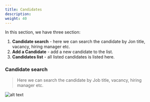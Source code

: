 ```yaml
---
title: Candidates
description: 
weight: 40
---
```


In this section, we have three section:
1. **Candidate search** - here we can search the candidate by Jon title, vacancy, hiring manager etc.
2. **Add a Candidate** - add a new candidate to the list.
3. **Candidates list** - all listed candidates is listed here.




### Candidate search

> Here we can search the candidate by Job title, vacancy, hiring manager etc.

![alt text](/SearchCandidate.png "Search Candidate")